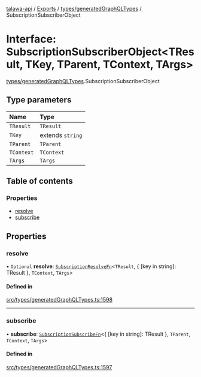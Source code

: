 [talawa-api](../README.md) / [Exports](../modules.md) / [types/generatedGraphQLTypes](../modules/types_generatedGraphQLTypes.md) / SubscriptionSubscriberObject

# Interface: SubscriptionSubscriberObject<TResult, TKey, TParent, TContext, TArgs\>

[types/generatedGraphQLTypes](../modules/types_generatedGraphQLTypes.md).SubscriptionSubscriberObject

## Type parameters

| Name | Type |
| :------ | :------ |
| `TResult` | `TResult` |
| `TKey` | extends `string` |
| `TParent` | `TParent` |
| `TContext` | `TContext` |
| `TArgs` | `TArgs` |

## Table of contents

### Properties

- [resolve](types_generatedGraphQLTypes.SubscriptionSubscriberObject.md#resolve)
- [subscribe](types_generatedGraphQLTypes.SubscriptionSubscriberObject.md#subscribe)

## Properties

### resolve

• `Optional` **resolve**: [`SubscriptionResolveFn`](../modules/types_generatedGraphQLTypes.md#subscriptionresolvefn)<`TResult`, { [key in string]: TResult }, `TContext`, `TArgs`\>

#### Defined in

[src/types/generatedGraphQLTypes.ts:1598](https://github.com/Nitya-Pasrija/talawa-api/blob/faae1c9/src/types/generatedGraphQLTypes.ts#L1598)

___

### subscribe

• **subscribe**: [`SubscriptionSubscribeFn`](../modules/types_generatedGraphQLTypes.md#subscriptionsubscribefn)<{ [key in string]: TResult }, `TParent`, `TContext`, `TArgs`\>

#### Defined in

[src/types/generatedGraphQLTypes.ts:1597](https://github.com/Nitya-Pasrija/talawa-api/blob/faae1c9/src/types/generatedGraphQLTypes.ts#L1597)
